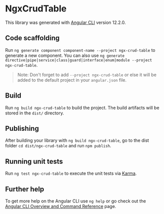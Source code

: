 # NgxCrudTable

This library was generated with [Angular CLI](https://github.com/angular/angular-cli) version 12.2.0.

## Code scaffolding

Run `ng generate component component-name --project ngx-crud-table` to generate a new component. You can also use `ng generate directive|pipe|service|class|guard|interface|enum|module --project ngx-crud-table`.
> Note: Don't forget to add `--project ngx-crud-table` or else it will be added to the default project in your `angular.json` file. 

## Build

Run `ng build ngx-crud-table` to build the project. The build artifacts will be stored in the `dist/` directory.

## Publishing

After building your library with `ng build ngx-crud-table`, go to the dist folder `cd dist/ngx-crud-table` and run `npm publish`.

## Running unit tests

Run `ng test ngx-crud-table` to execute the unit tests via [Karma](https://karma-runner.github.io).

## Further help

To get more help on the Angular CLI use `ng help` or go check out the [Angular CLI Overview and Command Reference](https://angular.io/cli) page.
